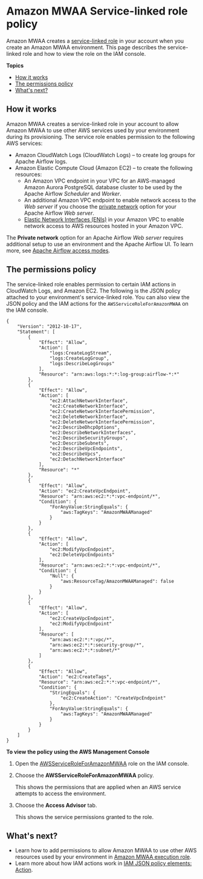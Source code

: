 # Amazon MWAA Service\-linked role policy<a name="mwaa-slr"></a>

Amazon MWAA creates a [service\-linked role](https://docs.aws.amazon.com/IAM/latest/UserGuide/using-service-linked-roles.html) in your account when you create an Amazon MWAA environment\. This page describes the service\-linked role and how to view the role on the IAM console\.

**Topics**
+ [How it works](#mwaa-slr-iam-how)
+ [The permissions policy](#mwaa-slr-iam-policy)
+ [What's next?](#mwaa-slr-next-up)

## How it works<a name="mwaa-slr-iam-how"></a>

Amazon MWAA creates a service\-linked role in your account to allow Amazon MWAA to use other AWS services used by your environment during its provisioning\. The service role enables permission to the following AWS services:
+ Amazon CloudWatch Logs \(CloudWatch Logs\) – to create log groups for Apache Airflow logs\.
+ Amazon Elastic Compute Cloud \(Amazon EC2\) – to create the following resources:
  + An Amazon VPC endpoint in your VPC for an AWS\-managed Amazon Aurora PostgreSQL database cluster to be used by the Apache Airflow *Scheduler* and *Worker*\.
  + An additional Amazon VPC endpoint to enable network access to the *Web server* if you choose the [private network](configuring-networking.md) option for your Apache Airflow *Web server*\.
  + [Elastic Network Interfaces \(ENIs\)](https://docs.aws.amazon.com/vpc/latest/userguide/VPC_ElasticNetworkInterfaces.html) in your Amazon VPC to enable network access to AWS resources hosted in your Amazon VPC\.

The **Private network** option for an Apache Airflow *Web server* requires additional setup to use an environment and the Apache Airflow UI\. To learn more, see [Apache Airflow access modes](configuring-networking.md)\.

## The permissions policy<a name="mwaa-slr-iam-policy"></a>

 The service\-linked role enables permission to certain IAM actions in CloudWatch Logs, and Amazon EC2\. The following is the JSON policy attached to your environment's service\-linked role\. You can also view the JSON policy and the IAM actions for the `AWSServiceRoleForAmazonMWAA` on the IAM console\. 

```
{
    "Version": "2012-10-17",
    "Statement": [
        {
            "Effect": "Allow",
            "Action": [
                "logs:CreateLogStream",
                "logs:CreateLogGroup",
                "logs:DescribeLogGroups"
            ],
            "Resource": "arn:aws:logs:*:*:log-group:airflow-*:*"
        },
        {
            "Effect": "Allow",
            "Action": [
                "ec2:AttachNetworkInterface",
                "ec2:CreateNetworkInterface",
                "ec2:CreateNetworkInterfacePermission",
                "ec2:DeleteNetworkInterface",
                "ec2:DeleteNetworkInterfacePermission",
                "ec2:DescribeDhcpOptions",
                "ec2:DescribeNetworkInterfaces",
                "ec2:DescribeSecurityGroups",
                "ec2:DescribeSubnets",
                "ec2:DescribeVpcEndpoints",
                "ec2:DescribeVpcs",
                "ec2:DetachNetworkInterface"
            ],
            "Resource": "*"
        },
        {
            "Effect": "Allow",
            "Action": "ec2:CreateVpcEndpoint",
            "Resource": "arn:aws:ec2:*:*:vpc-endpoint/*",
            "Condition": {
                "ForAnyValue:StringEquals": {
                    "aws:TagKeys": "AmazonMWAAManaged"
                }
            }
        },
        {
            "Effect": "Allow",
            "Action": [
                "ec2:ModifyVpcEndpoint",
                "ec2:DeleteVpcEndpoints"
            ],
            "Resource": "arn:aws:ec2:*:*:vpc-endpoint/*",
            "Condition": {
                "Null": {
                    "aws:ResourceTag/AmazonMWAAManaged": false
                }
            }
        },
        {
            "Effect": "Allow",
            "Action": [
                "ec2:CreateVpcEndpoint",
                "ec2:ModifyVpcEndpoint"
            ],
            "Resource": [
                "arn:aws:ec2:*:*:vpc/*",
                "arn:aws:ec2:*:*:security-group/*",
                "arn:aws:ec2:*:*:subnet/*"
            ]
        },
        {
            "Effect": "Allow",
            "Action": "ec2:CreateTags",
            "Resource": "arn:aws:ec2:*:*:vpc-endpoint/*",
            "Condition": {
                "StringEquals": {
                    "ec2:CreateAction": "CreateVpcEndpoint"
                },
                "ForAnyValue:StringEquals": {
                    "aws:TagKeys": "AmazonMWAAManaged"
                }
            }
        }
    ]
}
```

**To view the policy using the AWS Management Console**

1. Open the [AWSServiceRoleForAmazonMWAA](https://console.aws.amazon.com/iam/home#/roles/AWSServiceRoleForAmazonMWAA) role on the IAM console\.

1. Choose the **AWSServiceRoleForAmazonMWAA** policy\.

   This shows the permissions that are applied when an AWS service attempts to access the environment\.

1. Choose the **Access Advisor** tab\.

   This shows the service permissions granted to the role\.

## What's next?<a name="mwaa-slr-next-up"></a>
+ Learn how to add permissions to allow Amazon MWAA to use other AWS resources used by your environment in [Amazon MWAA execution role](mwaa-create-role.md)\.
+ Learn more about how IAM actions work in [IAM JSON policy elements: Action](https://docs.aws.amazon.com/IAM/latest/UserGuide/reference_policies_elements_action.html)\.